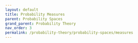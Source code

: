 ```yaml
---
layout: default
title: Probability Measures
parent: Probability Spaces
grand_parent: Probability Theory
nav_order: 3
permalink: /probability-theory/probability-spaces/measures
---
```

